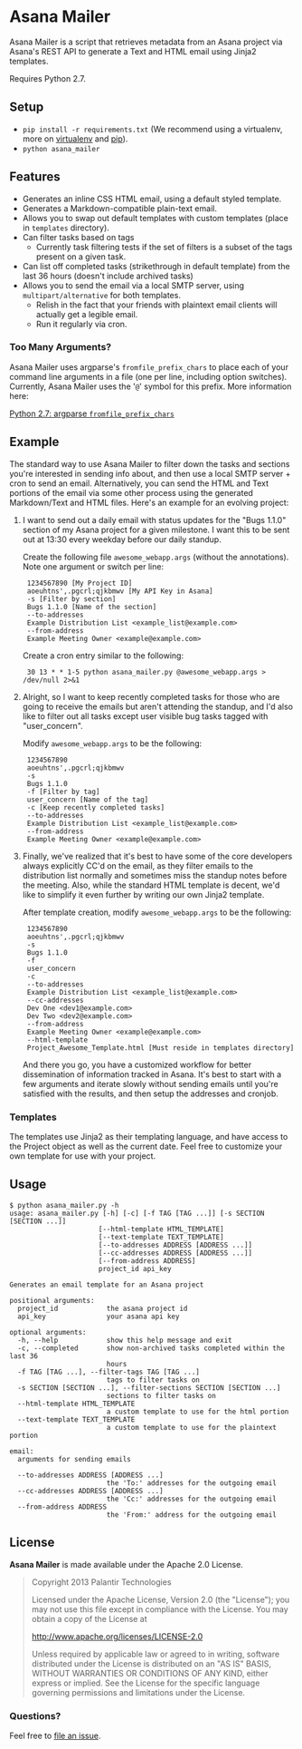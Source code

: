 # Asana Mailer
Asana Mailer is a script that retrieves metadata from an Asana project via
Asana's REST API to generate a Text and HTML email using Jinja2 templates.

Requires Python 2.7.

## Setup
* `pip install -r requirements.txt` (We recommend using a virtualenv, more on
  [virtualenv][venv] and [pip][pip]).
* `python asana_mailer`

## Features
* Generates an inline CSS HTML email, using a default styled template.
* Generates a Markdown-compatible plain-text email.
* Allows you to swap out default templates with custom templates (place in
  `templates` directory).
* Can filter tasks based on tags
  * Currently task filtering tests if the set of filters is a subset of the
    tags present on a given task.
* Can list off completed tasks (strikethrough in default template) from the
  last 36 hours (doesn't include archived tasks)
* Allows you to send the email via a local SMTP server, using
  `multipart/alternative` for both templates.
  * Relish in the fact that your friends with plaintext email clients will
    actually get a legible email.
  * Run it regularly via cron.

### Too Many Arguments?
Asana Mailer uses argparse's `fromfile_prefix_chars` to place each of your
command line arguments in a file (one per line, including option switches).
Currently, Asana Mailer uses the '`@`' symbol for this prefix. More information
here:

[Python 2.7: argparse `fromfile_prefix_chars`][fromfile_prefix_chars]

[fromfile_prefix_chars]:http://docs.python.org/2.7/library/argparse.html#fromfile-prefix-chars
[venv]: http://www.virtualenv.org/en/latest/
[pip]: http://www.pip-installer.org/en/latest/

## Example

The standard way to use Asana Mailer to filter down the tasks and sections
you're interested in sending info about, and then use a local SMTP server +
cron to send an email. Alternatively, you can send the HTML and Text portions
of the email via some other process using the generated Markdown/Text and HTML
files. Here's an example for an evolving project:

1. I want to send out a daily email with status updates for the "Bugs 1.1.0"
   section of my Asana project for a given milestone. I want this to be sent
   out at 13:30 every weekday before our daily standup.

    Create the following file `awesome_webapp.args` (without the annotations). Note
    one argument or switch per line:

        1234567890 [My Project ID]
        aoeuhtns',.pgcrl;qjkbmwv [My API Key in Asana]
        -s [Filter by section]
        Bugs 1.1.0 [Name of the section]
        --to-addresses
        Example Distribution List <example_list@example.com>
        --from-address
        Example Meeting Owner <example@example.com>

    Create a cron entry similar to the following:

        30 13 * * 1-5 python asana_mailer.py @awesome_webapp.args > /dev/null 2>&1

2. Alright, so I want to keep recently completed tasks for those who are going
   to receive the emails but aren't attending the standup, and I'd also like to
   filter out all tasks except user visible bug tasks tagged with "user_concern".

    Modify `awesome_webapp.args` to be the following:

        1234567890
        aoeuhtns',.pgcrl;qjkbmwv
        -s
        Bugs 1.1.0
        -f [Filter by tag]
        user_concern [Name of the tag]
        -c [Keep recently completed tasks]
        --to-addresses
        Example Distribution List <example_list@example.com>
        --from-address
        Example Meeting Owner <example@example.com>

3. Finally, we've realized that it's best to have some of the core developers
   always explicitly CC'd on the email, as they filter emails to the
   distribution list normally and sometimes miss the standup notes before the
   meeting. Also, while the standard HTML template is decent, we'd like to
   simplify it even further by writing our own Jinja2 template.

    After template creation, modify `awesome_webapp.args` to be the following:

        1234567890
        aoeuhtns',.pgcrl;qjkbmwv
        -s
        Bugs 1.1.0
        -f
        user_concern
        -c
        --to-addresses
        Example Distribution List <example_list@example.com>
        --cc-addresses
        Dev One <dev1@example.com>
        Dev Two <dev2@example.com>
        --from-address
        Example Meeting Owner <example@example.com>
        --html-template
        Project_Awesome_Template.html [Must reside in templates directory]

    And there you go, you have a customized workflow for better dissemination
    of information tracked in Asana. It's best to start with a few arguments
    and iterate slowly without sending emails until you're satisfied with the
    results, and then setup the addresses and cronjob.

### Templates
The templates use Jinja2 as their templating language, and have access to
the Project object as well as the current date. Feel free to customize your own
template for use with your project.


## Usage

    $ python asana_mailer.py -h
    usage: asana_mailer.py [-h] [-c] [-f TAG [TAG ...]] [-s SECTION [SECTION ...]]
                          [--html-template HTML_TEMPLATE]
                          [--text-template TEXT_TEMPLATE]
                          [--to-addresses ADDRESS [ADDRESS ...]]
                          [--cc-addresses ADDRESS [ADDRESS ...]]
                          [--from-address ADDRESS]
                          project_id api_key

    Generates an email template for an Asana project

    positional arguments:
      project_id            the asana project id
      api_key               your asana api key

    optional arguments:
      -h, --help            show this help message and exit
      -c, --completed       show non-archived tasks completed within the last 36
                            hours
      -f TAG [TAG ...], --filter-tags TAG [TAG ...]
                            tags to filter tasks on
      -s SECTION [SECTION ...], --filter-sections SECTION [SECTION ...]
                            sections to filter tasks on
      --html-template HTML_TEMPLATE
                            a custom template to use for the html portion
      --text-template TEXT_TEMPLATE
                            a custom template to use for the plaintext portion

    email:
      arguments for sending emails

      --to-addresses ADDRESS [ADDRESS ...]
                            the 'To:' addresses for the outgoing email
      --cc-addresses ADDRESS [ADDRESS ...]
                            the 'Cc:' addresses for the outgoing email
      --from-address ADDRESS
                            the 'From:' address for the outgoing email

## License


**Asana Mailer** is made available under the Apache 2.0 License.

>Copyright 2013 Palantir Technologies
>
>Licensed under the Apache License, Version 2.0 (the "License");
>you may not use this file except in compliance with the License.
>You may obtain a copy of the License at
>
><http://www.apache.org/licenses/LICENSE-2.0>
>
>Unless required by applicable law or agreed to in writing, software
>distributed under the License is distributed on an "AS IS" BASIS,
>WITHOUT WARRANTIES OR CONDITIONS OF ANY KIND, either express or implied.
>See the License for the specific language governing permissions and
>limitations under the License.
    
### Questions?
Feel free to [file an issue](https://github.com/palantir/asana_mailer/issues/new).
